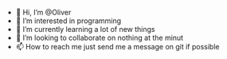 - 👋 Hi, I’m @Oliver
- 👀 I’m interested in programming
- 🌱 I’m currently learning a lot of new things
- 💞️ I’m looking to collaborate on nothing at the minut
- 📫 How to reach me just send me a message on git if possible

<!---
Olivervesth/Olivervesth is a ✨ special ✨ repository because its `README.md` (this file) appears on your GitHub profile.
You can click the Preview link to take a look at your changes.
--->

